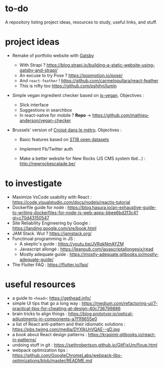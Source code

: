 # to-do
A repository listing project ideas, resources to study, useful links, and stuff.

# project ideas
* Remake of portfolio website with [Gatsby](https://www.gatsbyjs.org/)
  * With Strapi ? https://blog.strapi.io/building-a-static-website-using-gatsby-and-strapi/
  * An excuse to try Pose ? https://popmotion.io/pose/
  * And `react-feather` ! https://github.com/carmelopullara/react-feather
  * This is nifty too https://github.com/pshihn/lumin

* Simple vegan ingredient checker based on [is-vegan](https://www.npmjs.com/package/is-vegan). Objectives :
  * Slick interface
  * Suggestions in searchbox
  * In react-native for mobile ?
  **Repo** -> https://github.com/mathieu-anderson/vegan-checker
  
* Brussels' version of [Croisé dans le métro](https://www.croisedanslemetro.com/). Objectives :
  * Basic features based on [STIB open datasets](https://opendata.stib-mivb.be/store/data)
  * Implement Fb/Twitter auth
  
  * Make a better website for New Rocks (JS CMS system tbd...) : http://newrockescalade.be/

# to investigate
* Maximize VsCode usability with React : https://code.visualstudio.com/docs/nodejs/reactjs-tutorial
* Dockerfile guide for node : https://blog.hasura.io/an-exhaustive-guide-to-writing-dockerfiles-for-node-js-web-apps-bbee6bd2f3c4?gi=c70d43150547
* Site Reliability Engineering by Google : https://landing.google.com/sre/book.html
* JAM Stack. Wut ? https://jamstack.org/
* Functinoal programming in JS :
    * A skeptic's guide : https://youtu.be/JVRqkNmAYZM
    * Javascript allongé : https://leanpub.com/javascriptallongesix/read
    * Mostly adequate guide : https://mostly-adequate.gitbooks.io/mostly-adequate-guide/
* The Flutter FAQ : https://flutter.io/faq/

# useful resources
* a guide to `<head>`: https://gethead.info/
* simple UI tips that go a long way : https://medium.com/refactoring-ui/7-practical-tips-for-cheating-at-design-40c736799886
* brain tricks to align things : https://blog.prototypr.io/optical-adjustments-in-components-a7f1f8655e0
* a list of React anti-pattern and their idiomatic solutions : https://pbs.twimg.com/media/DYXlkUnVQAE--gD.jpg
* a book about React design patterns : https://krasimir.gitbooks.io/react-in-patterns/
* undoing stuff in git : https://sethrobertson.github.io/GitFixUm/fixup.html
* webpack optimization tips : https://github.com/GoogleChromeLabs/webpack-libs-optimizations/blob/master/README.md
